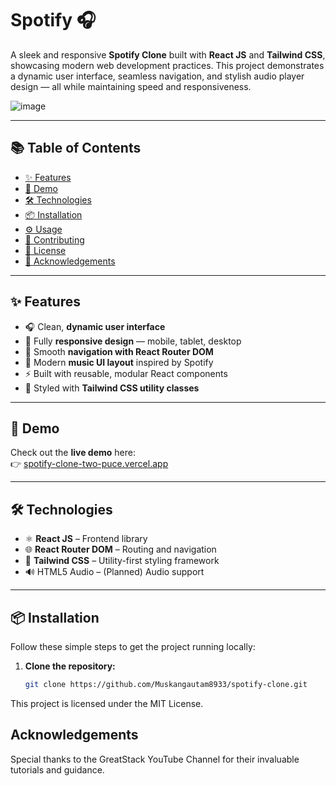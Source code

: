 # Spotify 🎧

A sleek and responsive **Spotify Clone** built with **React JS** and **Tailwind CSS**, showcasing modern web development practices. This project demonstrates a dynamic user interface, seamless navigation, and stylish audio player design — all while maintaining speed and responsiveness.

![image](https://github.com/user-attachments/assets/efc40b29-ef3b-46a9-a879-e6da6540a42f)

---

## 📚 Table of Contents

- [✨ Features](#-features)
- [🚀 Demo](#-demo)
- [🛠 Technologies](#-technologies)
- [📦 Installation](#-installation)
- [⚙️ Usage](#️-usage)
- [🤝 Contributing](#-contributing)
- [📜 License](#-license)
- [🙏 Acknowledgements](#-acknowledgements)

---

## ✨ Features

- 🎧 Clean, **dynamic user interface**
- 📱 Fully **responsive design** — mobile, tablet, desktop
- 🔁 Smooth **navigation with React Router DOM**
- 🎵 Modern **music UI layout** inspired by Spotify
- ⚡ Built with reusable, modular React components
- 🎨 Styled with **Tailwind CSS utility classes**

---

## 🚀 Demo

Check out the **live demo** here:  
👉 [spotify-clone-two-puce.vercel.app](https:)

---

## 🛠 Technologies

- ⚛️ **React JS** – Frontend library
- 🌐 **React Router DOM** – Routing and navigation
- 🎨 **Tailwind CSS** – Utility-first styling framework
- 🔊 HTML5 Audio – (Planned) Audio support

---

## 📦 Installation

Follow these simple steps to get the project running locally:

1. **Clone the repository:**
   ```bash
   git clone https://github.com/Muskangautam8933/spotify-clone.git


This project is licensed under the MIT License.

## Acknowledgements

Special thanks to the GreatStack YouTube Channel for their invaluable tutorials and guidance.

